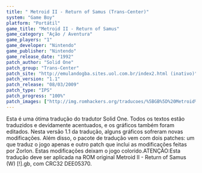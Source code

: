 ```yaml
---
title: " Metroid II - Return of Samus (Trans-Center)"
system: "Game Boy"
platform: "Portátil"
game_title: "Metroid II - Return of Samus"
game_category: "Ação / Aventura"
game_players: "1"
game_developer: "Nintendo"
game_publisher: "Nintendo"
game_release_date: "1992"
patch_author: "Solid One"
patch_group: "Trans-Center"
patch_site: "http://emulandogba.sites.uol.com.br/index2.html (inativo)"
patch_version: "1.1"
patch_release: "08/03/2009"
patch_type: "IPS"
patch_progress: "100%"
patch_images: ["http://img.romhackers.org/traducoes/%5BGB%5D%20Metroid%20II%20-%20Return%20of%20Samus%20-%20Trans-Center%20-%2001.gif","http://img.romhackers.org/traducoes/%5BGB%5D%20Metroid%20II%20-%20Return%20of%20Samus%20-%20Trans-Center%20-%2002.gif","http://img.romhackers.org/traducoes/%5BGB%5D%20Metroid%20II%20-%20Return%20of%20Samus%20-%20Trans-Center%20-%2003.gif"]
---
```

Esta é uma ótima tradução do tradutor Solid One. Todos os textos estão traduzidos e devidamente acentuados, e os gráficos também foram editados. Nesta versão 1.1 da tradução, alguns gráficos sofreram novas modificações. Além disso, o pacote de tradução vem com dois patches: um que traduz o jogo apenas e outro patch que inclui as modificações feitas por Zorlon. Estas modificações deixam o jogo colorido.ATENÇÃO:Esta tradução deve ser aplicada na ROM original Metroid II - Return of Samus (W) [!].gb, com CRC32 DEE05370.